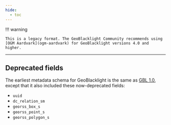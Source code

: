 ```yaml
---
hide:
  - toc
---
```


!!! warning

	This is a legacy format. The GeoBlacklight Community recommends using [OGM Aardvark](ogm-aardvark) for GeoBlacklight versions 4.0 and higher.

---

## Deprecated fields

The earliest metadata schema for GeoBlacklight is the same as [GBL 1.0](gbl-1.0.md), except that it also included these now-deprecated fields:

* `uuid`
* `dc_relation_sm`
* `georss_box_s`
* `georss_point_s`
* `georss_polygon_s`
